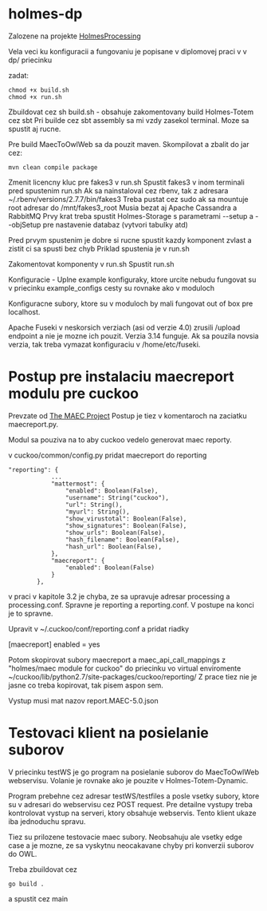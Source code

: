 # holmes-dp

Zalozene na projekte [HolmesProcessing](https://github.com/HolmesProcessing)

Vela veci ku konfiguracii a fungovaniu je popisane v diplomovej praci v v dp/ priecinku

zadat:
```
chmod +x build.sh
chmod +x run.sh
```

Zbuildovat cez sh build.sh - obsahuje zakomentovany build Holmes-Totem cez sbt
Pri builde cez sbt assembly sa mi vzdy zasekol terminal. Moze sa spustit aj rucne.

Pre build MaecToOwlWeb sa da pouzit maven.
Skompilovat a zbalit do jar cez:

```
mvn clean compile package
```

Zmenit licencny kluc pre fakes3 v run.sh
Spustit fakes3 v inom terminali pred spustenim run.sh
Ak sa nainstaloval cez rbenv, tak z adresara ~/.rbenv/versions/2.7.7/bin/fakes3
Treba pustat cez sudo ak sa mountuje root adresar do /mnt/fakes3_root
Musia bezat aj Apache Cassandra a RabbitMQ
Prvy krat treba spustit Holmes-Storage s parametrami --setup a --objSetup pre nastavenie databaz (vytvori tabulky atd)

Pred prvym spustenim je dobre si rucne spustit kazdy komponent zvlast a zistit ci sa spusti bez chyb
Priklad spustenia je v run.sh

Zakomentovat komponenty v run.sh
Spustit run.sh

Konfiguracie -
Uplne example konfiguraky, ktore urcite nebudu fungovat su v priecinku example_configs
cesty su rovnake ako v moduloch

Konfiguracne subory, ktore su v moduloch by mali fungovat out of box pre localhost.

Apache Fuseki v neskorsich verziach (asi od verzie 4.0) zrusili /upload endpoint a nie je mozne ich pouzit. Verzia 3.14 funguje. Ak sa pouzila novsia verzia, tak treba vymazat konfiguraciu v /home/etc/fuseki.

# Postup pre instalaciu maecreport modulu pre cuckoo

Prevzate od [The MAEC Project](https://github.com/MAECProject/cuckoo/tree/maec5.0-cuckoo2.0/cuckoo/reporting)
Postup je tiez v komentaroch na zaciatku maecreport.py.

Modul sa pouziva na to aby cuckoo vedelo generovat maec reporty.

v cuckoo/common/config.py pridat maecreport do reporting

```
"reporting": {
            ...
            "mattermost": {
                "enabled": Boolean(False),
                "username": String("cuckoo"),
                "url": String(),
                "myurl": String(),
                "show_virustotal": Boolean(False),
                "show_signatures": Boolean(False),
                "show_urls": Boolean(False),
                "hash_filename": Boolean(False),
                "hash_url": Boolean(False),
            },
            "maecreport": {
                "enabled": Boolean(False)
            }
        },
```

v praci v kapitole 3.2 je chyba, ze sa upravuje adresar processing a processing.conf. Spravne je reporting a reporting.conf. 
V postupe na konci je to spravne.

Upravit v  ~/.cuckoo/conf/reporting.conf a pridat riadky

\[maecreport\]
enabled = yes

Potom skopirovat subory maecreport a maec_api_call_mappings z "holmes/maec module for cuckoo" 
do priecinku vo virtual enviromente ~/cuckoo/lib/python2.7/site-packages/cuckoo/reporting/
Z prace tiez nie je jasne co treba kopirovat, tak pisem aspon sem.

Vystup musi mat nazov report.MAEC-5.0.json

# Testovaci klient na posielanie suborov

V priecinku testWS je go program na posielanie suborov do MaecToOwlWeb webservisu. Volanie je rovnake ako je pouzite v Holmes-Totem-Dynamic.

Program prebehne cez adresar testWS/testfiles a posle vsetky subory, ktore su v adresari do webservisu cez POST request. Pre detailne vystupy treba kontrolovat vystup na serveri, ktory obsahuje webservis. Tento klient ukaze iba jednoduchu spravu.

Tiez su prilozene testovacie maec subory. Neobsahuju ale vsetky edge case a je mozne, ze sa vyskytnu neocakavane chyby pri konverzii suborov do OWL.

Treba zbuildovat cez

```
go build .
```

a spustit cez main